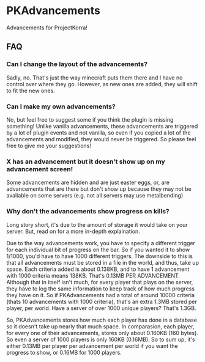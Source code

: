 # PKAdvancements

Advancements for ProjectKorra!

## FAQ

### Can I change the layout of the advancements?
Sadly, no. That's just the way minecraft puts them there and I have no control over where they go. However, as new ones are added, they will shift to fit the new ones. 

### Can I make my own advancements?
No, but feel free to suggest some if you think the plugin is missing something! Unlike vanilla advancements, these advancements are triggered by a lot of plugin events and not vanilla, so even if you copied a lot of the advancements and modified, they would never be triggered. So please feel free to give me your suggestions!

### X has an advancement but it doesn't show up on my advancement screen!
Some advancements are hidden and are just easter eggs, or, are advancements that are there but don't show up because they may not be avaliable on some servers (e.g. not all servers may use metalbending)

### Why don't the advancements show progress on kills?
Long story short, it's due to the amount of storage it would take on your server. But, read on for a more in-depth explaination.

Due to the way advancements work, you have to specify a different trigger for each individual bit of progress on the bar. So if you wanted it to show 1/1000, you'd have to have 1000 different triggers. The downside to this is that all advancements must be stored in a file in the world, and thus, take up space. Each criteria added is about 0.138KB, and to have 1 advancement with 1000 criteria means 138KB. That's 0.13MB PER ADVANCEMENT. Although that in itself isn't much, for every player that plays on the server, they have to log the same information to keep track of how much progress they have on it. So if PKAdvancements had a total of around 10000 criteria (thats 10 advancements with 1000 criteria), that's an extra 1.3MB stored per player, per world. Have a server of over 1000 unique players? That's 1.3GB.

So, PKAdvancements stores how much each player has done in a database so it doesn't take up nearly that much space. In comparasion, each player, for every one of their advancements, stores only about 0.160KB (160 bytes). So even a server of 1000 players is only 160KB (0.16MB). So to sum up, it's either 0.13MB per player per advancement per world if you want the progress to show, or 0.16MB for 1000 players.
